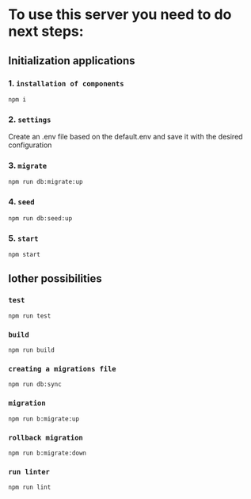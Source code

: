 # To use this server you need to do next steps:

## Initialization applications

### 1. `installation of components`

```
npm i

```

### 2. `settings`

Create an .env file based on the default.env and save it with the desired configuration

### 3. `migrate`

```
npm run db:migrate:up

```

### 4. `seed`

```
npm run db:seed:up

```

### 5. `start`

```
npm start

```

## Iother possibilities

### `test`

```
npm run test

```

### `build`

```
npm run build

```

### `creating a migrations file`

```
npm run db:sync

```

### `migration`

```
npm run b:migrate:up

```

### `rollback migration`

```
npm run b:migrate:down

```

### `run linter`

```
npm run lint

```
